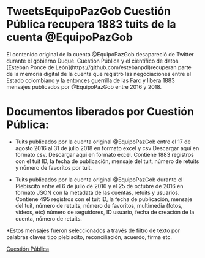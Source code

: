 # TweetsEquipoPazGob Cuestión Pública recupera 1883 tuits de la cuenta @EquipoPazGob

<p>El contenido original de la cuenta @EquipoPazGob desapareció de Twitter durante el gobierno Duque. Cuestión Pública y el científico de datos [Esteban Ponce de León](https://github.com/estebanpdl)recuperan parte de la memoria digital de la cuenta que registró las negociaciones entre el Estado colombiano y la entonces guerrilla de las Farc y libera 1883 mensajes publicados por @EquipoPazGob entre 2016 y 2018. </p> 


# Documentos liberados por Cuestión Pública:

- Tuits publicados por la cuenta original @EquipoPazGob entre el 17 de agosto 2016 al 31 de julio 2018 en formato excel y csv Descargar aquí en formato csv. Descargar aquí en formato excel. 
Contiene 1883 registros con el tuit ID, la fecha de publicación, mensaje del tuit, número de retuits y número de favoritos por tuit. 

- Tuits publicados por la cuenta original @EquipoPazGob durante el Plebiscito entre el 6 de julio de 2016 y el 25 de octubre de 2016 en formato JSON con la metadata de las cuentas, retuits y usuarios.  
Contiene 495 registros con el tuit ID, la fecha de publicación, mensaje del tuit, número de retuits, número de favoritos, multimedia (fotos, videos, etc) número de seguidores, ID usuario, fecha de creación de la cuenta, número de retuits.

*Estos mensajes fueron seleccionados a través de filtro de texto por palabras claves tipo plebiscito, reconciliación, acuerdo, firma etc.

[Cuestión Pública](www.cuestionpublica.com)

